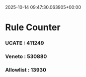 2025-10-14 09:47:30.063905+00:00
# Rule Counter 
 ### UCATE : 411249

 ### Veneto : 530880

 ### Allowlist : 13930